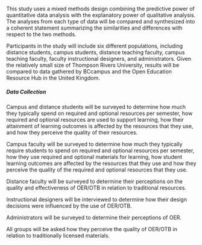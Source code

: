 This study uses a mixed methods design combining the predictive power of quantitative data analysis with the explanatory power of qualitative analysis. The analyses from each type of data will be compared and synthesized into a coherent statement summarizing the similarities and differences with respect to the two methods.

Participants in the study will include six different populations, including distance students, campus students, distance teaching faculty, campus teaching faculty, faculty instructional designers, and administrators. Given the relatively small size of Thompson Rivers University, results will be compared to data gathered by BCcampus and the Open Education Resource Hub in the United Kingdom.

##### Data Collection

Campus and distance students will be surveyed to determine how much they typically spend on required and optional resources per semester, how required and optional resources are used to support learning, how their attainment of learning outcomes is affected by the resources that they use, and how they perceive the quality of their resources.

Campus faculty will be surveyed to determine how much they typically require students to spend on required and optional resources per semester, how they use required and optional materials for learning, how student learning outcomes are affected by the resources that they use and how they perceive the quality of the required and optional resources that they use.

Distance faculty will be surveyed to determine their perceptions on the quality and effectiveness of OER/OTB in relation to traditional resources.

Instructional designers will be interviewed to determine how their design decisions were influenced by the use of OER/OTB.

Administrators will be surveyed to determine their perceptions of OER.

All groups will be asked how they perceive the quality of OER/OTB in relation to traditionally licensed materials.

